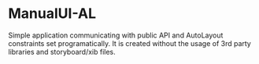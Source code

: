 # ManualUI-AL

Simple application communicating with public API and AutoLayout constraints set programatically. It is created without the usage of 3rd party libraries and storyboard/xib files.
